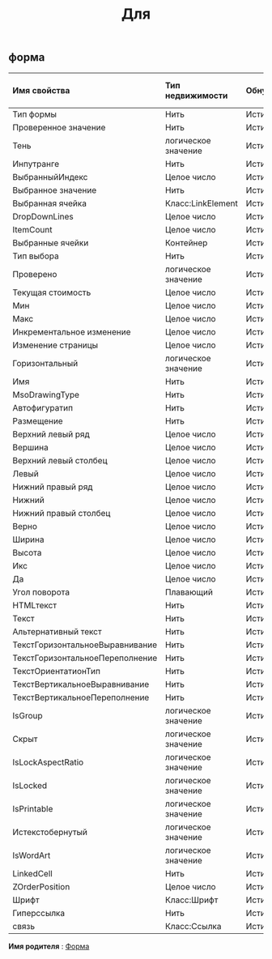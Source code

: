 ﻿---
title: Для
second_title: Aspose.Cells Cloud Documen
type: docs
url: /ru/specification/model/form/
description: "Aspose.Cells Спецификация облачной модели: Форма. Легко обрабатывайте Excel и другие документы электронных таблиц с помощью таких функций, как открытие, создание, редактирование, разделение, слияние, сравнение и преобразование."
kwords: Excel, Office, Электронная таблица, Cloud REST API, Форма
weight: 50
---
## **форма**

 

| Имя свойства| Тип недвижимости| Обнуляемый| Только чтение| Значение по умолчанию| Описание|
|:- |:- |:- |:- |:- |:- |
| Тип формы| Нить| Истинный| ЛОЖЬ|||
| Проверенное значение| Нить| Истинный| ЛОЖЬ|||
| Тень| логическое значение| Истинный| ЛОЖЬ|||
| Инпутранге| Нить| Истинный| ЛОЖЬ|||
| ВыбранныйИндекс| Целое число| Истинный| ЛОЖЬ|||
| Выбранное значение| Нить| Истинный| ЛОЖЬ|||
| Выбранная ячейка| Класс:LinkElement| Истинный| ЛОЖЬ|||
| DropDownLines| Целое число| Истинный| ЛОЖЬ|||
| ItemCount| Целое число| Истинный| ЛОЖЬ|||
| Выбранные ячейки| Контейнер| Истинный| ЛОЖЬ|||
| Тип выбора| Нить| Истинный| ЛОЖЬ|||
| Проверено| логическое значение| Истинный| ЛОЖЬ|||
| Текущая стоимость| Целое число| Истинный| ЛОЖЬ|||
| Мин| Целое число| Истинный| ЛОЖЬ|||
| Макс| Целое число| Истинный| ЛОЖЬ|||
| Инкрементальное изменение| Целое число| Истинный| ЛОЖЬ|||
| Изменение страницы| Целое число| Истинный| ЛОЖЬ|||
| Горизонтальный| логическое значение| Истинный| ЛОЖЬ|||
| Имя| Нить| Истинный| ЛОЖЬ|||
| MsoDrawingType| Нить| Истинный| ЛОЖЬ|||
| Автофигуратип| Нить| Истинный| ЛОЖЬ|||
| Размещение| Нить| Истинный| ЛОЖЬ|||
| Верхний левый ряд| Целое число| Истинный| ЛОЖЬ|||
| Вершина| Целое число| Истинный| ЛОЖЬ|||
| Верхний левый столбец| Целое число| Истинный| ЛОЖЬ|||
| Левый| Целое число| Истинный| ЛОЖЬ|||
| Нижний правый ряд| Целое число| Истинный| ЛОЖЬ|||
| Нижний| Целое число| Истинный| ЛОЖЬ|||
| Нижний правый столбец| Целое число| Истинный| ЛОЖЬ|||
| Верно| Целое число| Истинный| ЛОЖЬ|||
| Ширина| Целое число| Истинный| ЛОЖЬ|||
| Высота| Целое число| Истинный| ЛОЖЬ|||
| Икс| Целое число| Истинный| ЛОЖЬ|||
| Да| Целое число| Истинный| ЛОЖЬ|||
| Угол поворота| Плавающий| Истинный| ЛОЖЬ|||
|HTMLтекст| Нить| Истинный| ЛОЖЬ|||
| Текст| Нить| Истинный| ЛОЖЬ|||
| Альтернативный текст| Нить| Истинный| ЛОЖЬ|||
| ТекстГоризонтальноеВыравнивание| Нить| Истинный| ЛОЖЬ|||
| ТекстГоризонтальноеПереполнение| Нить| Истинный| ЛОЖЬ|||
| ТекстОриентатионТип| Нить| Истинный| ЛОЖЬ|||
| ТекстВертикальноеВыравнивание| Нить| Истинный| ЛОЖЬ|||
| ТекстВертикальноеПереполнение| Нить| Истинный| ЛОЖЬ|||
| IsGroup| логическое значение| Истинный| ЛОЖЬ|||
| Скрыт| логическое значение| Истинный| ЛОЖЬ|||
| IsLockAspectRatio| логическое значение| Истинный| ЛОЖЬ|||
| IsLocked| логическое значение| Истинный| ЛОЖЬ|||
| IsPrintable| логическое значение| Истинный| ЛОЖЬ|||
| Истекстобернутый| логическое значение| Истинный| ЛОЖЬ|||
| IsWordArt| логическое значение| Истинный| ЛОЖЬ|||
| LinkedCell| Нить| Истинный| ЛОЖЬ|||
| ZOrderPosition| Целое число| Истинный| ЛОЖЬ|||
| Шрифт| Класс:Шрифт| Истинный| ЛОЖЬ|||
| Гиперссылка| Нить| Истинный| ЛОЖЬ|||
| связь| Класс:Ссылка| Истинный| ЛОЖЬ|||

**Имя родителя** : [Форма](/specification/model/shape)

